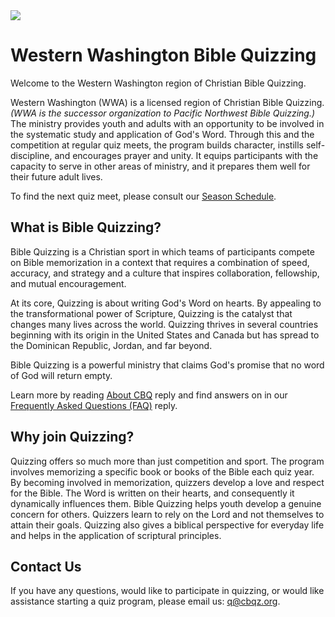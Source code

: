 <!-- docs:hide_top_photo -->
<img src="/washington_relief_location_map.jpg" class="page_photo">

# Western Washington Bible Quizzing

Welcome to the Western Washington region of Christian Bible Quizzing.

Western Washington (WWA) is a licensed region of Christian Bible Quizzing.
_(WWA is the successor organization to Pacific Northwest Bible Quizzing.)_
The ministry provides youth and adults with an opportunity to be involved in the systematic study and application of God's Word. Through this and the competition at regular quiz meets, the program builds character, instills self-discipline, and encourages prayer and unity. It equips participants with the capacity to serve in other areas of ministry, and it prepares them well for their future adult lives.

To find the next quiz meet, please consult our [Season Schedule](/meet/schedule).

## What is Bible Quizzing?

Bible Quizzing is a Christian sport in which teams of participants compete on Bible memorization in a context that requires a combination of speed, accuracy, and strategy and a culture that inspires collaboration, fellowship, and mutual encouragement.

At its core, Quizzing is about writing God's Word on hearts. By appealing to the transformational power of Scripture, Quizzing is the catalyst that changes many lives across the world. Quizzing thrives in several countries beginning with its origin in the United States and Canada but has spread to the Dominican Republic, Jordan, and far beyond.

Bible Quizzing is a powerful ministry that claims God's promise that no word of God will return empty.

Learn more by reading
[About CBQ](*/about_CBQ.md)
<span class="material-symbols-outlined middle size">reply</span>
and find answers on in our
[Frequently Asked Questions (FAQ)](*/FAQs.md)
<span class="material-symbols-outlined middle size">reply</span>.

## Why join Quizzing?

Quizzing offers so much more than just competition and sport. The program involves memorizing a specific book or books of the Bible each quiz year. By becoming involved in memorization, quizzers develop a love and respect for the Bible. The Word is written on their hearts, and consequently it dynamically influences them. Bible Quizzing helps youth develop a genuine concern for others. Quizzers learn to rely on the Lord and not themselves to attain their goals. Quizzing also gives a biblical perspective for everyday life and helps in the application of scriptural principles.

## Contact Us

If you have any questions, would like to participate in quizzing, or would like assistance starting a quiz program, please email us: [q@cbqz.org](mailto:q@cbqz.org).
